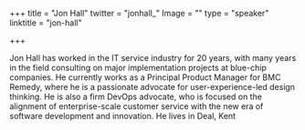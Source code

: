 +++
title = "Jon Hall"
twitter = "jonhall_"
Image = ""
type = "speaker"
linktitle = "jon-hall"

+++

Jon Hall has worked in the IT service industry for 20 years, with many years in the field consulting on major implementation projects at blue-chip companies. He currently works as a Principal Product Manager for BMC Remedy, where he is a passionate advocate for user-experience-led design thinking. He is also a firm DevOps advocate, who is focused on the alignment of enterprise-scale customer service with the new era of software development and innovation. He lives in Deal, Kent